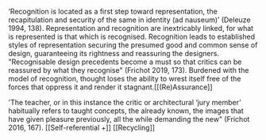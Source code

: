 ‘Recognition is located as a first step toward representation, the recapitulation and security of the same in identity (ad nauseum)’ (Deleuze 1994, 138). Representation and recognition are inextricably linked, for what is represented is that which is recognised. Recognition leads to established styles of representation securing the presumed good and common sense of design, guaranteeing its rightness and reassuring the designers. "Recognisable design precedents become a must so that critics can be reassured by what they recognise" (Frichot 2019, 173). Burdened with the model of recognition, thought loses the ability to wrest itself free of the forces that oppress it and render it stagnant.[[(Re)Assurance]] 

'The teacher, or in this instance the critic or architectural ‘jury member’ habitually refers to taught concepts, the already known, the images that have given pleasure previously, all the while demanding the new" (Frichot 2016, 167). [[Self-referential +]] [[Recycling]]


